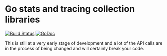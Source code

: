 # Go stats and tracing collection libraries

[![Build
Status](https://travis-ci.org/census-instrumentation/opencensus-go.svg?branch=master)](https://travis-ci.org/census-instrumentation/opencensus-go) [![GoDoc](https://godoc.org/github.com/census-instrumentation/opencensus-go?status.svg)](https://godoc.org/github.com/census-instrumentation/opencensus-go)

This is still at a very early stage of development and a lot of the API calls
are in the process of being changed and will certainly break your code.
